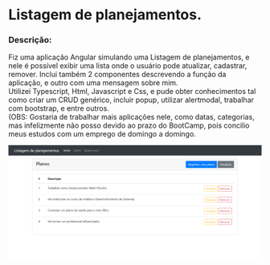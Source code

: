<h1> Listagem de planejamentos. </h1>
<h3> Descrição:</h3>
<p> Fiz uma aplicação Angular simulando uma Listagem de planejamentos, e nele é possível exibir uma lista onde o usuário pode atualizar, cadastrar, remover.
Inclui também 2 componentes descrevendo a função da aplicação, e outro com uma mensagem sobre mim.<br/>
Utilizei Typescript, Html, Javascript e Css, e pude obter conhecimentos tal como criar um CRUD genérico, incluir popup, utilizar alertmodal, trabalhar com bootstrap, e entre outros.<br/>
(OBS: Gostaria de trabalhar mais aplicações nele, como datas, categorias, mas infelizmente não posso devido ao prazo do BootCamp, pois concilio meus estudos com um emprego de domingo a domingo. </p>
<a href="https://github.com/vcfooficial/listagem-planejamento"/>
    <img src="https://raw.githubusercontent.com/vcfooficial/listagem-planejamento/master/snapshot-my-project.png"/>
</a>
